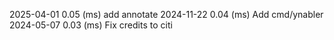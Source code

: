 2025-04-01 0.05 (ms) add annotate
2024-11-22 0.04 (ms) Add cmd/ynabler
2024-05-07 0.03 (ms) Fix credits to citi
